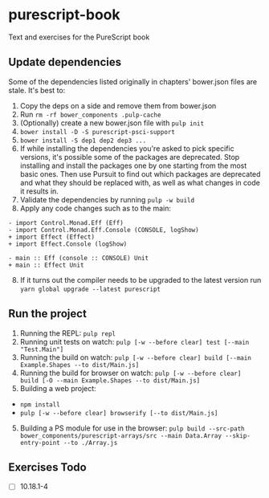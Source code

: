 # purescript-book

Text and exercises for the PureScript book

## Update dependencies

Some of the dependencies listed originally in chapters' bower.json files are stale. It's best to:
1. Copy the deps on a side and remove them from bower.json
2. Run `rm -rf bower_components .pulp-cache`
3. (Optionally) create a new bower.json file with `pulp init`
4. `bower install -D -S purescript-psci-support`
5. `bower install -S dep1 dep2 dep3 ...`
6. If while installing the dependencies you're asked to pick specific versions, it's possible some of the packages are deprecated. Stop installing and install the packages one by one starting from the most basic ones. Then use Pursuit to find out which packages are deprecated and what they should be replaced with, as well as what changes in code it results in.
6. Validate the dependencies by running `pulp -w build`
7. Apply any code changes such as to the main:
```
- import Control.Monad.Eff (Eff)
- import Control.Monad.Eff.Console (CONSOLE, logShow)
+ import Effect (Effect)
+ import Effect.Console (logShow)

- main :: Eff (console :: CONSOLE) Unit
+ main :: Effect Unit
```
8. If it turns out the compiler needs to be upgraded to the latest version run `yarn global upgrade --latest purescript`

## Run the project

1. Running the REPL: `pulp repl`
2. Running unit tests on watch: `pulp [-w --before clear] test [--main "Test.Main"]`
3. Running the build on watch: `pulp [-w --before clear] build [--main Example.Shapes --to dist/Main.js]`
3. Running the build for browser on watch: `pulp [-w --before clear] build [-O --main Example.Shapes --to dist/Main.js]`
4. Building a web project:
  * `npm install`
  * `pulp [-w --before clear] browserify [--to dist/Main.js]`
5. Building a PS module for use in the browser: `pulp build --src-path bower_components/purescript-arrays/src --main Data.Array --skip-entry-point --to ./Array.js`

## Exercises Todo

- [ ] 10.18.1-4
